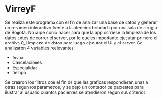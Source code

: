 # VirreyF
Se realiza este programa con el fin de analizar una base de datos y generar un resumen interactivo frente a la atencion brindada por una sala de cirugia de Bogotá.
No supe como hacer para que la app corriese la limpieza de los datos antes de correr el server, por lo que es importante ejecutar primero el archivo 0_Limpieza de datos
para luego ejecutar el UI y el server.
Se analizaron 4 variables reelevantes:
  - fecha
  - Cancelaciones
  - Especialidad
  - tiempo
  
Se crearon los filtros con el fin de que las graficas respondieran unas a otras segun los parametros, y se dejó un contador de pacientes para ilustrar al 
usuario cuantos pacientes se atendieron segun sus criterios.
